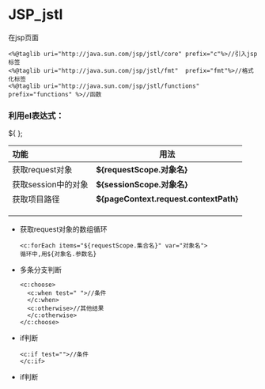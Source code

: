 # **JSP_jstl**

在jsp页面

```
<%@taglib uri="http://java.sun.com/jsp/jstl/core" prefix="c"%>//引入jsp标签
<%@taglib uri="http://java.sun.com/jsp/jstl/fmt"  prefix="fmt"%>//格式化标签
<%@taglib uri="http://java.sun.com/jsp/jstl/functions" prefix="functions" %>//函数
```



### 利用el表达式：

${ };

| 功能                | 用法                                   |
| :------------------ | -------------------------------------- |
| 获取request对象     | **${requestScope.对象名}**             |
| 获取session中的对象 | **${sessionScope.对象名}**             |
| 获取项目路径        | **${pageContext.request.contextPath}** |
|                     |                                        |
|                     |                                        |
|                     |                                        |



- 获取request对象的数组循环  

  ```
  <c:forEach items="${requestScope.集合名}" var="对象名">
  循环中,用${对象名.参数名}
  ```

  

- 多条分支判断 

  ```
  <c:choose>
  	<c:when test=" ">//条件
  	</c:when>
  	<c:otherwise>//其他结果
  	</c:otherwise>
  </c:choose>
  ```

  

- if判断

  ```
  <c:if test="">//条件
  </c:if>
  ```
  
  
  
- if判断

